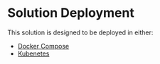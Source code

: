 # Solution Deployment

This solution is designed to be deployed in either:

* [Docker Compose](./Compose)
* [Kubenetes](./Kubernetes)
